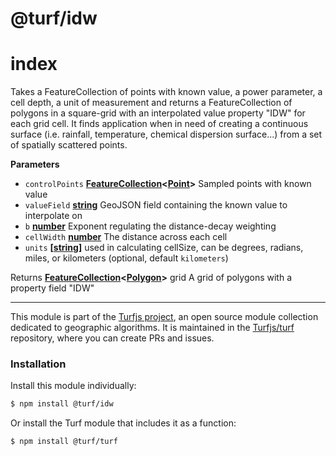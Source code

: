# @turf/idw

# index

Takes a FeatureCollection of points with known value, a power parameter, a cell depth, a unit of measurement
and returns a FeatureCollection of polygons in a square-grid with an interpolated value property "IDW" for each grid cell.
It finds application when in need of creating a continuous surface (i.e. rainfall, temperature, chemical dispersion surface...)
from a set of spatially scattered points.

**Parameters**

-   `controlPoints` **[FeatureCollection](http://geojson.org/geojson-spec.html#feature-collection-objects)&lt;[Point](http://geojson.org/geojson-spec.html#point)>** Sampled points with known value
-   `valueField` **[string](https://developer.mozilla.org/en-US/docs/Web/JavaScript/Reference/Global_Objects/String)** GeoJSON field containing the known value to interpolate on
-   `b` **[number](https://developer.mozilla.org/en-US/docs/Web/JavaScript/Reference/Global_Objects/Number)** Exponent regulating the distance-decay weighting
-   `cellWidth` **[number](https://developer.mozilla.org/en-US/docs/Web/JavaScript/Reference/Global_Objects/Number)** The distance across each cell
-   `units` **\[[string](https://developer.mozilla.org/en-US/docs/Web/JavaScript/Reference/Global_Objects/String)]** used in calculating cellSize, can be degrees, radians, miles, or kilometers (optional, default `kilometers`)

Returns **[FeatureCollection](http://geojson.org/geojson-spec.html#feature-collection-objects)&lt;[Polygon](http://geojson.org/geojson-spec.html#polygon)>** grid A grid of polygons with a property field "IDW"

<!-- This file is automatically generated. Please don't edit it directly:
if you find an error, edit the source file (likely index.js), and re-run
./scripts/generate-readmes in the turf project. -->

---

This module is part of the [Turfjs project](http://turfjs.org/), an open source
module collection dedicated to geographic algorithms. It is maintained in the
[Turfjs/turf](https://github.com/Turfjs/turf) repository, where you can create
PRs and issues.

### Installation

Install this module individually:

```sh
$ npm install @turf/idw
```

Or install the Turf module that includes it as a function:

```sh
$ npm install @turf/turf
```
